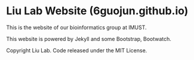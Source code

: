# Liu Lab Website (6guojun.github.io)

This is the website of our bioinformatics group at IMUST.

This website is powered by Jekyll and some Bootstrap, Bootwatch. 

Copyright Liu Lab. Code released under the MIT License.

